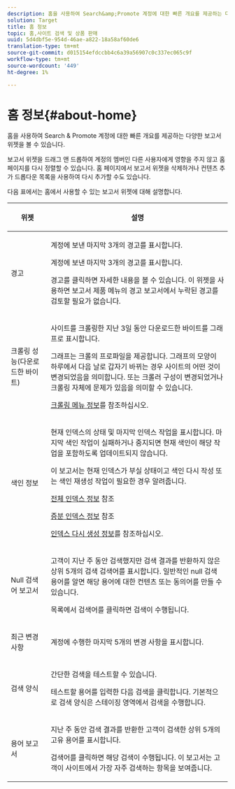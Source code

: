 ```yaml
---
description: 홈을 사용하여 Search&amp;Promote 계정에 대한 빠른 개요를 제공하는 다양한 보고서 위젯을 볼 수 있습니다.
solution: Target
title: 홈 정보
topic: 홈,사이트 검색 및 상품 판매
uuid: 5d4dbf5e-954d-46ae-a822-18a58af60de6
translation-type: tm+mt
source-git-commit: d015154efdccbb4c6a39a56907c0c337ec065c9f
workflow-type: tm+mt
source-wordcount: '449'
ht-degree: 1%

---
```



# 홈 정보{#about-home}

홈을 사용하여 Search &amp; Promote 계정에 대한 빠른 개요를 제공하는 다양한 보고서 위젯을 볼 수 있습니다.

보고서 위젯을 드래그 앤 드롭하여 계정의 멤버인 다른 사용자에게 영향을 주지 않고 홈 페이지를 다시 정렬할 수 있습니다. 홈 페이지에서 보고서 위젯을 삭제하거나 컨텐츠 추가 드롭다운 목록을 사용하여 다시 추가할 수도 있습니다.

다음 표에서는 홈에서 사용할 수 있는 보고서 위젯에 대해 설명합니다.

<table> 
 <thead> 
  <tr> 
   <th colname="col1" class="entry"> <p>위젯 </p> </th> 
   <th colname="col2" class="entry"> <p>설명 </p> </th> 
  </tr>
 </thead>
 <tbody> 
  <tr> 
   <td colname="col1"> <p><span class="uicontrol">경고</span> </p> </td> 
   <td colname="col2"> <p> 계정에 보낸 마지막 3개의 경고를 표시합니다. </p> <p>계정에 보낸 마지막 3개의 경고를 표시합니다. </p> <p>경고를 클릭하면 자세한 내용을 볼 수 있습니다. 이 위젯을 사용하면 <span class="uicontrol"> 보고서</span> 제품 메뉴의 <span class="uicontrol"> 경고</span> 보고서에서 누락된 경고를 검토할 필요가 없습니다. </p> </td> 
  </tr> 
  <tr> 
   <td colname="col1"> <p><span class="uicontrol">크롤링 성능(다운로드한 바이트)</span> </p> </td> 
   <td colname="col2"> <p>사이트를 크롤링한 지난 3일 동안 다운로드한 바이트를 그래프로 표시합니다. </p> <p>그래프는 크롤의 프로파일을 제공합니다. 그래프의 모양이 하루에서 다음 날로 갑자기 바뀌는 경우 사이트의 어떤 것이 변경되었음을 의미합니다. 또는 크롤러 구성이 변경되었거나 크롤링 자체에 문제가 있음을 의미할 수 있습니다. </p> <p><a href="c-about-settings-menu/c-about-crawling-menu.md#concept_59307680C6724E93952ADE5044983AF6" format="dita" scope="local"> 크롤링 메뉴 정보</a>를 참조하십시오. </p> </td> 
  </tr> 
  <tr> 
   <td colname="col1"> <p><span class="uicontrol">색인 정보</span> </p> </td> 
   <td colname="col2"> <p>현재 인덱스의 상태 및 마지막 인덱스 작업을 표시합니다. 마지막 색인 작업이 실패하거나 중지되면 현재 색인이 해당 작업을 포함하도록 업데이트되지 않습니다. </p> <p>이 보고서는 현재 인덱스가 부실 상태이고 색인 다시 작성 또는 색인 재생성 작업이 필요한 경우 알려줍니다. </p> <p><a href="c-about-index-menu/c-about-full-index.md#concept_C69BD21863FD4856B49326F35DB570D3" format="dita" scope="local"> 전체 인덱스 정보</a> 참조 </p> <p><a href="c-about-index-menu/c-about-incremental-index.md#concept_A7770F0552D14C47B3DDB65DB78FFFEE" format="dita" scope="local"> 증분 인덱스 정보</a> 참조 </p> <p><a href="c-about-index-menu/c-about-regenerate-index.md#concept_6CBE6B8D18EF47D293091CBA542245FA" format="dita" scope="local"> 인덱스 다시 생성 정보</a>를 참조하십시오. </p> </td> 
  </tr> 
  <tr> 
   <td colname="col1"> <p><span class="uicontrol">Null 검색어 보고서</span> </p> </td> 
   <td colname="col2"> <p> 고객이 지난 주 동안 검색했지만 검색 결과를 반환하지 않은 상위 5개의 검색 검색어를 표시합니다. 일반적인 null 검색 용어를 알면 해당 용어에 대한 컨텐츠 또는 동의어를 만들 수 있습니다. </p> <p>목록에서 검색어를 클릭하면 검색이 수행됩니다. </p> </td> 
  </tr> 
  <tr> 
   <td colname="col1"> <p><span class="uicontrol">최근 변경 사항</span> </p> </td> 
   <td colname="col2"> <p> 계정에 수행한 마지막 5개의 변경 사항을 표시합니다. </p> </td> 
  </tr> 
  <tr> 
   <td colname="col1"> <p><span class="uicontrol">검색 양식</span> </p> </td> 
   <td colname="col2"> <p>간단한 검색을 테스트할 수 있습니다. </p> <p> 테스트할 용어를 입력한 다음 <span class="uicontrol"> 검색</span>을 클릭합니다. 기본적으로 검색 양식은 스테이징 영역에서 검색을 수행합니다. </p> </td> 
  </tr> 
  <tr> 
   <td colname="col1"> <p><span class="uicontrol">용어 보고서</span> </p> </td> 
   <td colname="col2"> <p>지난 주 동안 검색 결과를 반환한 고객이 검색한 상위 5개의 고유 용어를 표시합니다. </p> <p> 검색어를 클릭하면 해당 검색이 수행됩니다. 이 보고서는 고객이 사이트에서 가장 자주 검색하는 항목을 보여줍니다. </p> </td> 
  </tr> 
 </tbody> 
</table>

